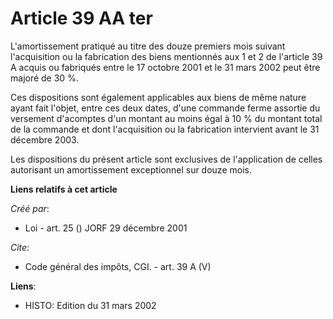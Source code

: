# Article 39 AA ter

L'amortissement pratiqué au titre des douze premiers mois suivant l'acquisition ou la fabrication des biens mentionnés aux 1
et 2 de l'article 39 A acquis ou fabriqués entre le 17 octobre 2001 et le 31 mars 2002 peut être majoré de 30 %. 

Ces dispositions sont également applicables aux biens de même nature ayant fait l'objet, entre ces deux dates, d'une commande
ferme assortie du versement d'acomptes d'un montant au moins égal à 10 % du montant total de la commande et dont
l'acquisition ou la fabrication intervient avant le 31 décembre 2003. 

Les dispositions du présent article sont exclusives de l'application de celles autorisant un amortissement exceptionnel sur
douze mois.

**Liens relatifs à cet article**

_Créé par_:

  - Loi - art. 25 () JORF 29 décembre 2001

_Cite_:

  - Code général des impôts, CGI. - art. 39 A (V)

**Liens**:

  - HISTO: Edition du 31 mars 2002
